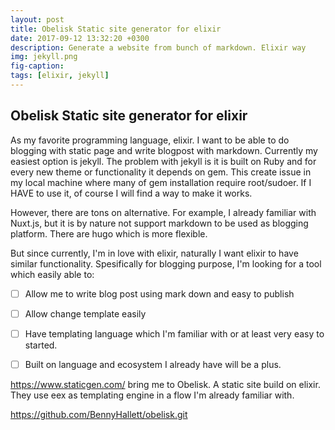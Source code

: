 ```yaml
---
layout: post
title: Obelisk Static site generator for elixir
date: 2017-09-12 13:32:20 +0300
description: Generate a website from bunch of markdown. Elixir way
img: jekyll.png 
fig-caption: 
tags: [elixir, jekyll]
---
```


## Obelisk Static site generator for elixir

As my favorite programming language, elixir. I want to be able to do blogging with static page and write blogpost with markdown. Currently my easiest option is jekyll. The problem with jekyll is it is built on Ruby and for every new theme or functionality it depends on gem. This create issue in my local machine where many of gem installation require root/sudoer. If I HAVE to use it, of course I will find a way to make it works.

However, there are tons on alternative. For example, I already familiar with Nuxt.js, but it is by nature not support markdown to be used as blogging platform. There are hugo which is more flexible.

But since currently, I'm in love with elixir, naturally I want elixir to have similar functionality. Spesifically for blogging purpose, I'm looking for a tool which easily able to:

- [ ] Allow me to write blog post using mark down and easy to publish
- [ ] Allow change template easily
- [ ] Have templating language which I'm familiar with or at least very easy to started.
- [ ] Built on language and ecosystem I already have will be a plus.


https://www.staticgen.com/ bring me to Obelisk. A static site build on elixir. They use eex as templating engine in a flow I'm already familiar with.

https://github.com/BennyHallett/obelisk.git